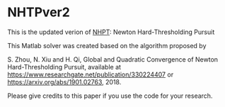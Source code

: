 # NHTPver2

This is the updated verion of [NHPT](https://github.com/ShenglongZhou/NHTP): Newton Hard-Thresholding Pursuit 

This Matlab solver was created based on the algorithm proposed by  

S. Zhou, N. Xiu and H. Qi, Global and Quadratic Convergence of Newton Hard-Thresholding Pursuit, 
available at https://www.researchgate.net/publication/330224407 or https://arxiv.org/abs/1901.02763, 2018.

Please give credits to this paper if you use the code for your research.
